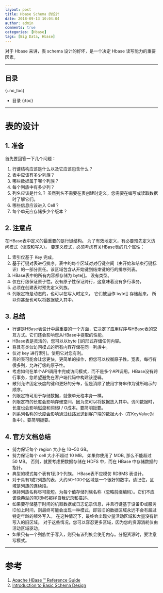 ```yaml
---
layout: post
title: Hbase Schema 的设计
date: 2018-09-13 10:04:04
author: admin
comments: true
categories: [Hbase]
tags: [Big Data, Hbase]
---
```


对于 Hbase 来讲，表 schema 设计的好坏，是一个决定 Hbase 读写能力的重要因素。

<!-- more -->

---
## 目录
{:.no_toc}

* 目录
{:toc}
---
 
# 表的设计

## 1. 准备
 
首先要回答一下几个问题：
1. 行键结构应该是什么以及它应该包含什么？
2. 表中应该有多少列族？
3. 哪些数据属于哪个列族？
4. 每个列族中有多少列？
5. 列名应该是什么？ 虽然列名不需要在表创建时定义，您需要在编写或读取数据时了解它们。
6. 哪些信息应该进入 Cell？
7. 每个单元应存储多少个版本？

## 2. 注意点

在HBase表中定义的最重要的是行键结构。
为了有效地定义，有必要预先定义访问模式（读取和写入）。
要定义模式，必须考虑有关HBase表的几个属性：

1. 索引仅基于 Key 完成。
2. 基于行键对表进行排序。表中的每个区域对对行键空间（由开始和结束行键标识）的一部分责任。该区域包含从开始键到结束键的行的排序列表。
3. HBase表中的所有内容都存储为 byte[]。 没有类型。
4. 仅在行级保证原子性。没有原子性保证跨行，这意味着没有多行事务。
5. 必须在创建表时预先定义列族。
6. 列限定符是动态的，也可以在写入时定义。 它们被当作 byte[] 存储起来， 所以你甚至也可以将数据放入其中。

## 3. 总结

- 行键是HBase表设计中最重要的一个方面，它决定了应用程序与HBase表的交互方式。它们还会影响您从HBase中提取的性能。
- HBase表是灵活的，您可以以byte []的形式存储任何内容。
- 将具有类似访问模式的所有内容存储在同一列族中。
- 仅对 key 进行索引。使用它对您有利。
- 高的表可能会让您更快，更简单的操作，但您可以权衡原子性。宽表，每行有很多列，允许行级的原子性。
- 考虑如何在单个API调用中完成访问模式，而不是多个API调用。HBase没有跨行事务，您希望避免在客户端代码中构建该逻辑。
- 散列允许固定长度的键和更好的分布，但是消除了使用字符串作为键所暗示的顺序。
- 列限定符可用于存储数据，就像单元格本身一样。
- 列限定符的长度会影响存储空间，因为您可以将数据放入其中。访问数据时，长度也会影响磁盘和网络I / O成本。要简明扼要。
- 列系列名称的长度会影响通过线路发送到客户端的数据大小（在KeyValue对象中）。要简明扼要。

## 4. 官方文档总结

- 努力保证每个 region 大小在 10~50 GB。
- 努力保证每个 cell 大小不超过 10 MB， 如果你使用了 MOB, 那么不能超过 50 MB。
    否则，就要考虑把数据存储在 HDFS 中，而在 HBase 中存储数据的指针。
- 典型的模式每个表有1到3个列族。 HBase表不应模仿 RDBMS 表设计。
- 对于具有1或2列族的表，大约50-100个区域是一个很好的数字。请记住，区域是列族的连续段。
- 保持列族名称尽可能短。为每个值存储列族名称（忽略前缀编码）。它们不应该像典型的RDBMS那样自我记录和描述。
- 如果要存储基于时间的机器数据或日志记录信息，并且行键基于设备ID或服务ID加上时间，则最终可能会出现一种模式，即较旧的数据区域永远不会有超过特定年龄的额外写入。
    在这种情况下，最终会出现少量活动区域和大量没有新写入的旧区域。
    对于这些情况，您可以容忍更多区域，因为您的资源消耗仅由活动区域驱动。
- 如果只有一个列族忙于写入，则只有该列族会使用内存。分配资源时，要注意写模式。

---

# 参考

1. [Apache HBase ™ Reference Guide](http://hbase.apache.org/book.html) 
2. [Introduction to Basic Schema Design](http://0b4af6cdc2f0c5998459-c0245c5c937c5dedcca3f1764ecc9b2f.r43.cf2.rackcdn.com/9353-login1210_khurana.pdf)

